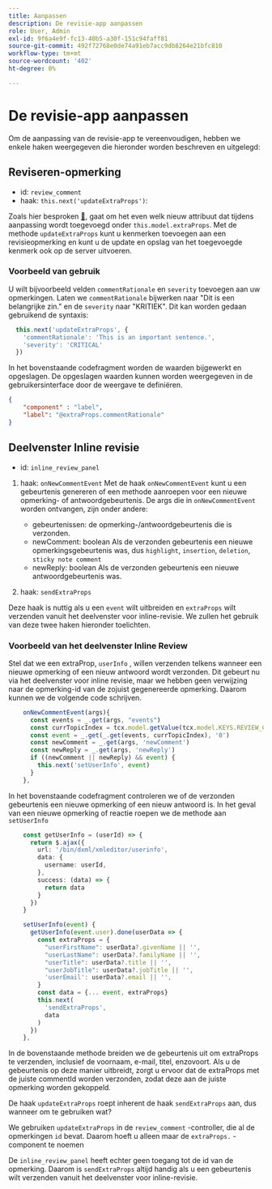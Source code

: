 ```yaml
---
title: Aanpassen
description: De revisie-app aanpassen
role: User, Admin
exl-id: 9f6a4e9f-fc13-40b5-a30f-151c94faff81
source-git-commit: 492f72768e0de74a91eb7acc9db8264e21bfc810
workflow-type: tm+mt
source-wordcount: '402'
ht-degree: 0%

---
```


# De revisie-app aanpassen

Om de aanpassing van de revisie-app te vereenvoudigen, hebben we enkele haken weergegeven die hieronder worden beschreven en uitgelegd:

## Reviseren-opmerking

- id: `review_comment`
- haak: `this.next('updateExtraProps')`:

Zoals hier besproken [&#128279;](../../aem_guides_framework/basic-customisation.md), gaat om het even welk nieuw attribuut dat tijdens aanpassing wordt toegevoegd onder `this.model.extraProps`. Met de methode `updateExtraProps` kunt u kenmerken toevoegen aan een revisieopmerking en kunt u de update en opslag van het toegevoegde kenmerk ook op de server uitvoeren.

### Voorbeeld van gebruik

U wilt bijvoorbeeld velden `commentRationale` en `severity` toevoegen aan uw opmerkingen.
Laten we `commentRationale` bijwerken naar &quot;Dit is een belangrijke zin.&quot; en de `severity` naar &quot;KRITIEK&quot;.
Dit kan worden gedaan gebruikend de syntaxis:

```typescript
  this.next('updateExtraProps', {
    'commentRationale': 'This is an important sentence.',
    'severity': 'CRITICAL'
  })
```

In het bovenstaande codefragment worden de waarden bijgewerkt en opgeslagen. De opgeslagen waarden kunnen worden weergegeven in de gebruikersinterface door de weergave te definiëren.

```JSON
{
    "component" : "label",
    "label": "@extraProps.commentRationale"
}
```

## Deelvenster Inline revisie

- id: `inline_review_panel`

1. haak: `onNewCommentEvent`
Met de haak `onNewCommentEvent` kunt u een gebeurtenis genereren of een methode aanroepen voor een nieuwe opmerking- of antwoordgebeurtenis.
De args die in `onNewCommentEvent` worden ontvangen, zijn onder andere:
   - gebeurtenissen: de opmerking-/antwoordgebeurtenis die is verzonden.
   - newComment: boolean
Als de verzonden gebeurtenis een nieuwe opmerkingsgebeurtenis was, dus `highlight`, `insertion`, `deletion`, `sticky note comment`
   - newReply: boolean
Als de verzonden gebeurtenis een nieuwe antwoordgebeurtenis was.

2. haak: `sendExtraProps`

Deze haak is nuttig als u een `event` wilt uitbreiden en `extraProps` wilt verzenden vanuit het deelvenster voor inline-revisie. We zullen het gebruik van deze twee haken hieronder toelichten.

### Voorbeeld van het deelvenster Inline Review

Stel dat we een extraProp, `userInfo` , willen verzenden telkens wanneer een nieuwe opmerking of een nieuw antwoord wordt verzonden. Dit gebeurt nu via het deelvenster voor inline revisie, maar we hebben geen verwijzing naar de opmerking-id van de zojuist gegenereerde opmerking. Daarom kunnen we de volgende code schrijven.

```typescript
    onNewCommentEvent(args){
      const events = _.get(args, "events")
      const currTopicIndex = tcx.model.getValue(tcx.model.KEYS.REVIEW_CURR_TOPIC) || this.getValue('currTopicIndex') || "0"
      const event = _.get(_.get(events, currTopicIndex), '0')
      const newComment = _.get(args, 'newComment')
      const newReply = _.get(args, 'newReply')
      if ((newComment || newReply) && event) {
        this.next('setUserInfo', event)
      }
    },
```

In het bovenstaande codefragment controleren we of de verzonden gebeurtenis een nieuwe opmerking of een nieuw antwoord is. In het geval van een nieuwe opmerking of reactie roepen we de methode aan `setUserInfo`

```typescript
    const getUserInfo = (userId) => {
      return $.ajax({
        url: '/bin/dxml/xmleditor/userinfo',
        data: {
          username: userId,
        },
        success: (data) => {
          return data
        }
      })
    }

    setUserInfo(event) {
      getUserInfo(event.user).done(userData => {
        const extraProps = {
          "userFirstName": userData?.givenName || '',
          "userLastName": userData?.familyName || '',
          "userTitle": userData?.title || '',
          "userJobTitle": userData?.jobTitle || '',
          'userEmail': userData?.email || '',
        }
        const data = {... event, extraProps}
        this.next(
          'sendExtraProps',
          data
        )
      })
    },
```

In de bovenstaande methode breiden we de gebeurtenis uit om extraProps te verzenden, inclusief de voornaam, e-mail, titel, enzovoort. Als u de gebeurtenis op deze manier uitbreidt, zorgt u ervoor dat de extraProps met de juiste commentId worden verzonden, zodat deze aan de juiste opmerking worden gekoppeld.

De haak `updateExtraProps` roept inherent de haak `sendExtraProps` aan, dus wanneer om te gebruiken wat?

We gebruiken `updateExtraProps` in de `review_comment` -controller, die al de opmerkingen `id` bevat. Daarom hoeft u alleen maar de `extraProps.` -component te noemen

De `inline_review_panel` heeft echter geen toegang tot de id van de opmerking. Daarom is `sendExtraProps` altijd handig als u een gebeurtenis wilt verzenden vanuit het deelvenster voor inline-revisie.
